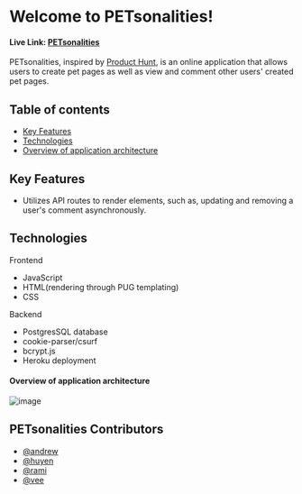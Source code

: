 # Welcome to PETsonalities!

#### Live Link: [PETsonalities](https://petsonalities.herokuapp.com/)

PETsonalities, inspired by [Product Hunt](https://www.producthunt.com/), is an online application that allows users to create pet pages as well as view and comment other users' created pet pages.

## Table of contents

- [Key Features](#Key-Features)
- [Technologies](#technologies)
- [Overview of application architecture](#overview-of-application-architecture)

## Key Features
* Utilizes API routes to render elements, such as, updating and removing a user's comment asynchronously. 

## Technologies
Frontend
* JavaScript
* HTML(rendering through PUG templating)
* CSS

Backend
* PostgresSQL database
* cookie-parser/csurf
* bcrypt.js
* Heroku deployment


#### Overview of application architecture
![image](https://user-images.githubusercontent.com/40069890/159184193-5a1e7ace-d330-4f85-b5c5-b2f7994695b5.png)

## PETsonalities Contributors
* [@andrew](https://github.com/bandrewi)
* [@huyen](https://github.com/huyennguuyen)
* [@rami](https://github.com/rammartinez00)
* [@vee](https://github.com/vee-alianza)
